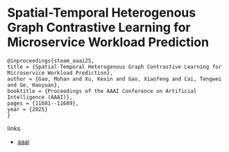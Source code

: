 # Spatial-Temporal Heterogenous Graph Contrastive Learning for Microservice Workload Prediction

```
@inproceedings{steam_aaai25,
title = {Spatial-Temporal Heterogenous Graph Contrastive Learning for Microservice Workload Prediction},
author = {Gao, Mohan and Xu, Kexin and Gao, Xiaofeng and Cai, Tengwei and Ge, Haoyuan},
booktitle = {Proceedings of the AAAI Conference on Artificial Intelligence (AAAI)},
pages = {11681--11689},
year = {2025}
}
```

links
- [aaai](https://ojs.aaai.org/index.php/AAAI/article/view/33271)
